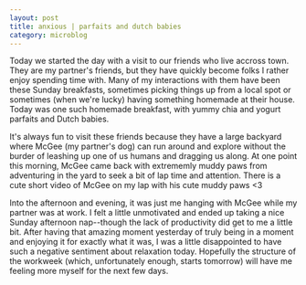 ```yaml
---
layout: post
title: anxious | parfaits and dutch babies
category: microblog
---
```


Today we started the day with a visit to our friends who live accross town. They are my partner's friends, but they have quickly become folks I rather enjoy spending time with. Many of my interactions with them have been these Sunday breakfasts, sometimes picking things up from a local spot or sometimes (when we're lucky) having something homemade at their house. Today was one such homemade breakfast, with yummy chia and yogurt parfaits and Dutch babies. 

It's always fun to visit these friends because they have a large backyard where McGee (my partner's dog) can run around and explore without the burder of leashing up one of us humans and dragging us along. At one point this morning, McGee came back with extrememly muddy paws from adventuring in the yard to seek a bit of lap time and attention. There is a cute short video of McGee on my lap with his cute muddy paws <3

Into the afternoon and evening, it was just me hanging with McGee while my partner was at work. I felt a little unmotivated and ended up taking a nice Sunday afternoon nap--though the lack of productivity did get to me a little bit. After having that amazing moment yesterday of truly being in a moment and enjoying it for exactly what it was, I was a little disappointed to have such a negative sentiment about relaxation today. Hopefully the structure of the workweek (which, unfortunately enough, starts tomorrow) will have me feeling more myself for the next few days. 
